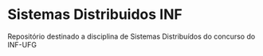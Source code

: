 # Sistemas Distribuidos INF
Repositório destinado a disciplina de Sistemas Distribuídos do concurso do INF-UFG
